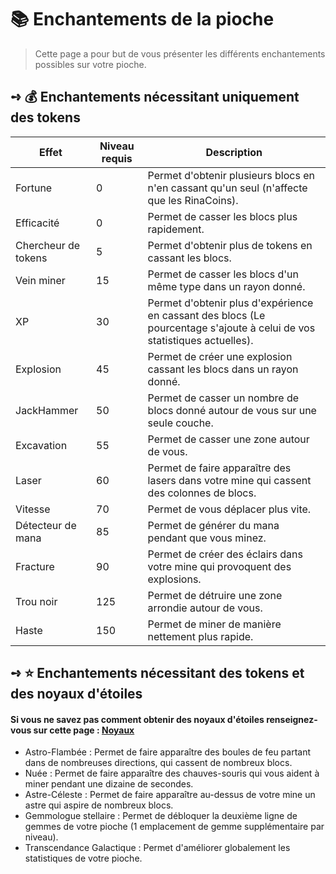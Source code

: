 # 📚 Enchantements de la pioche
>Cette page a pour but de vous présenter les différents enchantements possibles sur votre pioche.

## **➺** 💰 Enchantements nécessitant uniquement des tokens

| Effet                  | Niveau requis | Description                                                                                                              |
|------------------------|---------------|--------------------------------------------------------------------------------------------------------------------------|
| Fortune                | 0             | Permet d'obtenir plusieurs blocs en n'en cassant qu'un seul (n'affecte que les RinaCoins).                               |
| Efficacité             | 0             | Permet de casser les blocs plus rapidement.                                                                              |
| Chercheur de tokens    | 5             | Permet d'obtenir plus de tokens en cassant les blocs.                                                                    |
| Vein miner             | 15            | Permet de casser les blocs d'un même type dans un rayon donné.                                                           |
| XP                     | 30            | Permet d'obtenir plus d'expérience en cassant des blocs (Le pourcentage s'ajoute à celui de vos statistiques actuelles). |
| Explosion              | 45            | Permet de créer une explosion cassant les blocs dans un rayon donné.                                                     |
| JackHammer             | 50            | Permet de casser un nombre de blocs donné autour de vous sur une seule couche.                                           |
| Excavation             | 55            | Permet de casser une zone autour de vous.                                                                                |
| Laser                  | 60            | Permet de faire apparaître des lasers dans votre mine qui cassent des colonnes de blocs.                                 |
| Vitesse                | 70            | Permet de vous déplacer plus vite.                                                                                       |
| Détecteur de mana      | 85            | Permet de générer du mana pendant que vous minez.                                                                        |
| Fracture               | 90            | Permet de créer des éclairs dans votre mine qui provoquent des explosions.                                               |
| Trou noir              | 125           | Permet de détruire une zone arrondie autour de vous.                                                                     |
| Haste                  | 150           | Permet de miner de manière nettement plus rapide.                                                                        |

## **➺** ⭐ Enchantements nécessitant des tokens et des noyaux d'étoiles
#### Si vous ne savez pas comment obtenir des noyaux d'étoiles renseignez-vous sur cette page : [Noyaux](./noyaux.md)

- Astro-Flambée : Permet de faire apparaître des boules de feu partant dans de nombreuses directions, qui cassent de nombreux blocs.
- Nuée : Permet de faire apparaître des chauves-souris qui vous aident à miner pendant une dizaine de secondes.
- Astre-Céleste : Permet de faire apparaître au-dessus de votre mine un astre qui aspire de nombreux blocs.
- Gemmologue stellaire : Permet de débloquer la deuxième ligne de gemmes de votre pioche (1 emplacement de gemme supplémentaire par niveau).
- Transcendance Galactique : Permet d'améliorer globalement les statistiques de votre pioche.
